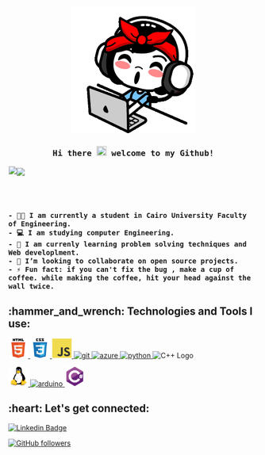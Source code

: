 
<!--
**mtheggi/mtheggi** is a ✨ _special_ ✨ repository because its `README.md` (this file) appears on your GitHub profile.

Here are some ideas to get you started:

- 🔭 I’m currently working on ...
- 🌱 I’m currently learning ...
- 👯 I’m looking to collaborate on ...
- 🤔 I’m looking for help with ...
- 💬 Ask me about ...
- 📫 How to reach me: ...
- 😄 Pronouns: ...
- ⚡ Fun fact: ...
-->

<p align="center">
  <img width="250" src="https://github.com/mtheggi/mtheggi/blob/main/imgs/code.gif">
<!--   <img width="250" src="https://github.com/mtheggi/mtheggi/blob/main/imgs/welcome.gif"> -->
</p>
<h3 align="center"><samp> Hi there <img src="https://user-images.githubusercontent.com/42378118/110234147-e3259600-7f4e-11eb-95be-0c4047144dea.gif" width="20" height="20">  welcome to my Github!</samp></h3>



<!-- ![Anurag's GitHub stats](https://github-readme-stats.vercel.app/api?username=mtheggi&&count_private=true&show_icons=true&theme=dracula)
[![Anurag's GitHub stats](https://github-readme-stats.vercel.app/api?username=anuraghazra)](https://github.com/anuraghazra/github-readme-stats)
[![Top Langs](https://github-readme-stats.vercel.app/api/top-langs/?username=anuraghazra&layout=compact)](https://github.com/anuraghazra/github-readme-stats)
--> 
<div style="border:1px solid white;" >
<a href="https://github.com/anuraghazra/github-readme-stats">
  <img align="left" src="https://github-readme-stats.vercel.app/api?username=mtheggi&count_private=true&show_icons=true&theme=dark" />
   <img align="center" src="https://github-readme-stats.vercel.app/api/top-langs/?username=mtheggi&layout=compact&theme=dark" />
</a> <br> <br> <br> <br>
</div>

<p>
<h4 align="left"><samp> - 👨‍🎓 I am currently a student in Cairo University Faculty of Engineering. <br>
  - 💻 I am studying computer Engineering. <br> 
  - 🧠 I am currenly learning problem solving techniques and Web developlment. <br>
  - 👯 I’m looking to collaborate on open source projects. <br>
  - ⚡ Fun fact: if you can't fix the bug , make a cup of coffee. while making the coffee, hit your head against the wall twice.
    </samp></h4>
  </p>


<h2 align="left">:hammer_and_wrench: Technologies and Tools I use:</h2>
<p align="left">
    <a href="https://www.w3.org/html/" target="_blank"> <img src="https://raw.githubusercontent.com/devicons/devicon/master/icons/html5/html5-original-wordmark.svg" alt="html5" width="40" height="40"/> </a>
    <a href="https://www.w3schools.com/css/" target="_blank"> <img src="https://raw.githubusercontent.com/devicons/devicon/master/icons/css3/css3-original-wordmark.svg" alt="css3" width="40" height="40"/> </a>
    <a href="https://developer.mozilla.org/en-US/docs/Web/JavaScript" target="_blank"> <img src="https://raw.githubusercontent.com/devicons/devicon/master/icons/javascript/javascript-original.svg" alt="javascript" width="40" height="40"/> </a>
<a href="https://git-scm.com/" target="_blank"> <img src="https://www.vectorlogo.zone/logos/git-scm/git-scm-icon.svg" alt="git" width="40" height="40"/> </a>
<a href="https://azure.microsoft.com/en-us/" target="_blank"> <img src="https://www.vectorlogo.zone/logos/microsoft_azure/microsoft_azure-icon.svg" alt="azure" width="40" height="40"/> </a>
 <a href="https://www.python.org/" target="_blank"> <img src="https://www.vectorlogo.zone/logos/python/python-icon.svg" alt="python" width="40" height="40"/> </a>
 <img src="https://raw.githubusercontent.com/isocpp/logos/master/cpp_logo.png" alt="C++ Logo" width="40" height="40" />
<!--    <a href="www.mysql.com" target="_blank"> <img src="https://camo.githubusercontent.com/f85f882cb31eeaeee657ec955313015c30378e8f56c3dc2f06933b617a276cfd/68747470733a2f2f77372e706e6777696e672e636f6d2f706e67732f3734372f3739382f706e672d7472616e73706172656e742d6d7973716c2d6c6f676f2d6d7973716c2d64617461626173652d7765622d646576656c6f706d656e742d636f6d70757465722d736f6674776172652d646f6c7068696e2d6d6172696e652d6d616d6d616c2d616e696d616c732d746578742d7468756d626e61696c2e706e67" alt="python" width="40" height="40"/> </a> -->


 <a href="https://www.linux.org/" target="_blank" rel="noreferrer"> <img src="https://raw.githubusercontent.com/devicons/devicon/master/icons/linux/linux-original.svg" alt="linux" width="40" height="40"/> </a>
  <a href="https://www.arduino.cc/" target="_blank" rel="noreferrer"> <img src="https://cdn.worldvectorlogo.com/logos/arduino-1.svg" alt="arduino" width="40" height="40"/> </a> 
  <a href="https://www.w3schools.com/cs/" target="_blank" rel="noreferrer"> <img src="https://raw.githubusercontent.com/devicons/devicon/master/icons/csharp/csharp-original.svg" alt="csharp" width="40" height="40"/> </a> 
  
</p>

<h2 align="left">:heart: Let's get connected:</h2>

[![Linkedin Badge](https://img.shields.io/badge/-mohamedheggi-blue?style=flat-square&logo=Linkedin&logoColor=white&link=https://www.linkedin.com/in/mohamed-heggi/)](https://www.linkedin.com/in/mohamed-heggi-06abb9238/)
<!--- [![Codeforces](https://badges.joonhyung.xyz/codeforces/mtheggi.svg)](https://codeforces.com/profile/mtheggi) -->
 <a href="https://github.com/sudiptob2?tab=followers">
    <img alt="GitHub followers" src="https://img.shields.io/github/followers/mtheggi?color=red&logo=github">
  </a>

